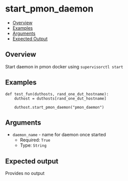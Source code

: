 # start_pmon_daemon

- [Overview](#overview)
- [Examples](#examples)
- [Arguments](#arguments)
- [Expected Output](#expected-output)

## Overview
Start daemon in pmon docker using `supervisorctl start`

## Examples
```
def test_fun(duthosts, rand_one_dut_hostname):
    duthost = duthosts[rand_one_dut_hostname]

    duthost.start_pmon_daemon("pmon_daemon")
```

## Arguments
- `daemon_name` - name for daemon once started
    - Required: `True`
    - Type: `String`

## Expected output
Provides no output